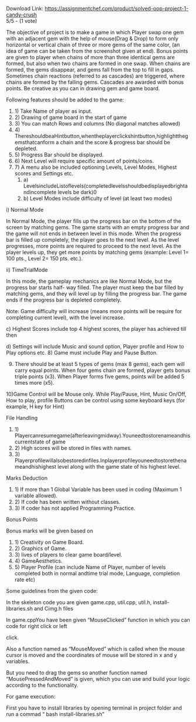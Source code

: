 Download Link: https://assignmentchef.com/product/solved-oop-project-1-candy-crush
<br>
5/5 - (1 vote)

The objective of project is to make a game in which Player swap one gem with an adjacent gem with the help of mouse(Drag &amp; Drop) to form only horizontal or vertical chain of three or more gems of the same color, (an idea of game can be taken from the screenshot given at end). Bonus points are given to player when chains of more than three identical gems are formed, but also when two chains are formed in one swap. When chains are formed, the gems disappear, and gems fall from the top to fill in gaps. Sometimes chain reactions (referred to as cascades) are triggered, where chains are formed by the falling gems. Cascades are awarded with bonus points. Be creative as you can in drawing gem and game board.

Following features should be added to the game:

<ol>

 <li>1)  Take Name of player as input.</li>

 <li>2)  Drawing of game board in the start of game</li>

 <li>3)  You can match Rows and columns (No diagonal matches allowed)</li>

 <li>4)  ThereshouldbeaHintbutton,whentheplayerclickshintbutton,highlightthegemsthatcanform a chain and the score &amp; progress bar should be depleted.</li>

 <li>5)  Progress Bar should be displayed.</li>

 <li>6)  Next Level will require specific amount of points/coins.</li>

 <li>7)  A menu also be included optioning Levels, Level Modes, Highest scores and Settings etc.

  <ol>

   <li>a)  LevelsincludeListoflevels(completedlevelsshouldbedisplayedbrightandincomplete levels be dark)0</li>

   <li>b)  Level Modes include difficulty of level (at least two modes)</li>

  </ol></li>

</ol>

i) Normal Mode

In Normal Mode, the player fills up the progress bar on the bottom of the screen by matching gems. The game starts with an empty progress bar and the game will not ends in between level in this mode. When the progress bar is filled up completely, the player goes to the next level. As the level progresses, more points are required to proceed to the next level. As the player levels up, they get more points by matching gems (example: Level 1= 100 pts., Level 2= 150 pts. etc.).

ii) TimeTrialMode

In this mode, the gameplay mechanics are like Normal Mode, but the progress bar starts half- way filled. The player must keep the bar filled by matching gems, and they will level up by filling the progress bar. The game ends if the progress bar is depleted completely.

Note: Game difficulty will increase (means more points will be require for completing current level), with the level increase.

c) Highest Scores include top 4 highest scores, the player has achieved till then

d) Settings will include Music and sound option, Player profile and How to Play options etc. 8) Game must include Play and Pause Button.

9) There should be at least 5 types of gems (max 8 gems), each gem will carry equal points. When four gems chain are formed, player gets bonus triple points (x3). When Player forms five gems, points will be added 5 times more (x5).

10)Game Control will be Mouse only. While Play/Pause, Hint, Music On/Off, How to play, profile Buttons can be control using some keyboard keys (for example, H key for Hint)

File Handling

<ol>

 <li>1)  Playercanresumegame(afterleavingmidway).Youneedtostorenameandhiscurrentstate of game</li>

 <li>2)  High scores will be stored in files with names.</li>

 <li>3)  Playerprofilewillalsobestoredinfiles.Inplayerprofileyouneedtostorethenameandhishighest level along with the game state of his highest level.</li>

</ol>

Marks Deduction

<ol>

 <li>1)  If more than 1 Global Variable has been used in coding (Maximum 1 variable allowed).</li>

 <li>2)  If code has been written without classes.</li>

 <li>3)  If coder has not applied Programming Practice.</li>

</ol>

Bonus Points

Bonus marks will be given based on

<ol>

 <li>1)  Creativity on Game Board.</li>

 <li>2)  Graphics of Game.</li>

 <li>3)  lives of players to clear game board/level.</li>

 <li>4)  GameAesthetics.</li>

 <li>5)  Player Profile (can include Name of Player, number of levels completed both in normal andtime trial mode, Language, completion rate etc)</li>

</ol>

Some guidelines from the given code:

In the skeleton code you are given game.cpp, util.cpp, util.h, install-libraries.sh and Cimg.h files

In game.cppYou have been given “MouseClicked” function in which you can code for right click or left

click.

Also a function named as “MouseMoved” which is called when the mouse cursor is moved and the coordinates of mouse will be stored in x and y variables.

But you need to drag the gems so another function named “MousePressedAndMoved” is given, which you can use and build your logic according to the functionality.

For game execution:

First you have to install libraries by opening terminal in project folder and run a commad “ bash install-libraries.sh”